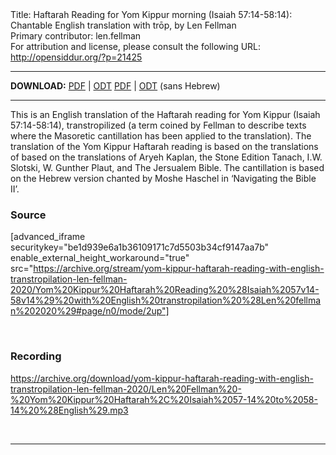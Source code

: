 <html>
<head></head>
<body>
Title: Haftarah Reading for Yom Kippur morning (Isaiah 57:14-58:14): Chantable English translation with trōp, by Len Fellman<br />
Primary contributor: len.fellman<br />
For attribution and license, please consult the following URL: <a href="http://opensiddur.org/?p=21425">http://opensiddur.org/?p=21425</a>
<p />
<hr />

<strong>DOWNLOAD:</strong> 
<a href="https://archive.org/download/yom-kippur-haftarah-reading-with-english-transtropilation-len-fellman-2020/Yom%20Kippur%20Haftarah%20Reading%20%28Isaiah%2057v14-58v14%29%20with%20English%20transtropilation%20%28Len%20fellman%202020%29.pdf">PDF</a> | <a href="https://archive.org/download/yom-kippur-haftarah-reading-with-english-transtropilation-len-fellman-2020/Yom%20Kippur%20Haftarah%20Reading%20%28Isaiah%2057v14-58v14%29%20with%20English%20transtropilation%20%28Len%20fellman%202020%29.odt">ODT</a>
<a href="https://archive.org/download/yom-kippur-haftarah-reading-with-english-transtropilation-len-fellman-2020/Yom%20Kippur%20Haftarah%20Reading%20%28Isaiah%2057v14-58v14%29%20with%20English%20transtropilation%20%28Len%20fellman%202020%29%20-%20english%20only.pdf">PDF</a> | <a href="https://archive.org/download/yom-kippur-haftarah-reading-with-english-transtropilation-len-fellman-2020/Yom%20Kippur%20Haftarah%20Reading%20%28Isaiah%2057v14-58v14%29%20with%20English%20transtropilation%20%28Len%20fellman%202020%29%20-%20english%20only.odt">ODT</a> (sans Hebrew)

<hr />

This is an English translation of the Haftarah reading for Yom Kippur (Isaiah 57:14-58:14), transtropilized (a term coined by Fellman to describe texts where the Masoretic cantillation has been applied to the translation). The translation of the Yom Kippur Haftarah reading is based on the translations of based on the translations of Aryeh Kaplan, the Stone Edition Tanach, I.W. Slotski, W. Gunther Plaut, and The Jersualem Bible. The cantillation is based on the Hebrew version chanted by Moshe Haschel in ‘Navigating the Bible II’.

<h3>Source</h3>

[advanced_iframe securitykey="be1d939e6a1b36109171c7d5503b34cf9147aa7b" enable_external_height_workaround="true" src="https://archive.org/stream/yom-kippur-haftarah-reading-with-english-transtropilation-len-fellman-2020/Yom%20Kippur%20Haftarah%20Reading%20%28Isaiah%2057v14-58v14%29%20with%20English%20transtropilation%20%28Len%20fellman%202020%29#page/n0/mode/2up"]

&nbsp;

<h3>Recording</h3>

https://archive.org/download/yom-kippur-haftarah-reading-with-english-transtropilation-len-fellman-2020/Len%20Fellman%20-%20Yom%20Kippur%20Haftarah%2C%20Isaiah%2057-14%20to%2058-14%20%28English%29.mp3

&nbsp;

<hr />

&nbsp;
</body>
</html>